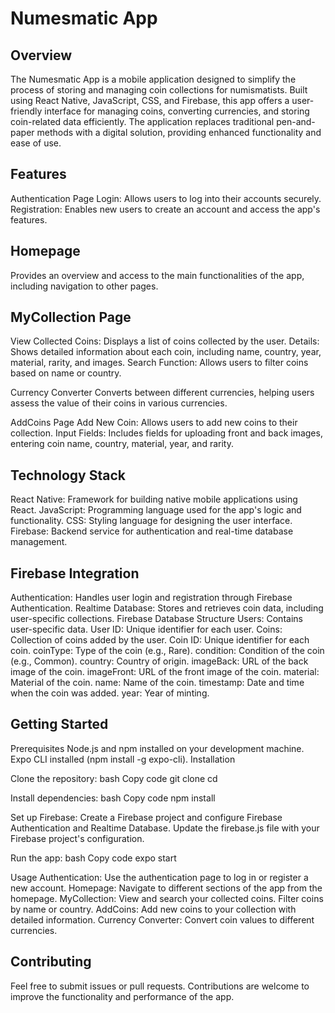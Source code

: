 # Numesmatic App

## Overview
The Numesmatic App is a mobile application designed to simplify the process of storing and managing coin collections for numismatists. Built using React Native, JavaScript, CSS, and Firebase, this app offers a user-friendly interface for managing coins, converting currencies, and storing coin-related data efficiently. The application replaces traditional pen-and-paper methods with a digital solution, providing enhanced functionality and ease of use.

## Features
Authentication Page
Login: Allows users to log into their accounts securely.
Registration: Enables new users to create an account and access the app's features.

## Homepage
Provides an overview and access to the main functionalities of the app, including navigation to other pages.

## MyCollection Page
View Collected Coins: Displays a list of coins collected by the user.
Details: Shows detailed information about each coin, including name, country, year, material, rarity, and images.
Search Function: Allows users to filter coins based on name or country.

Currency Converter
Converts between different currencies, helping users assess the value of their coins in various currencies.

AddCoins Page
Add New Coin: Allows users to add new coins to their collection.
Input Fields: Includes fields for uploading front and back images, entering coin name, country, material, year, and rarity.

## Technology Stack
React Native: Framework for building native mobile applications using React.
JavaScript: Programming language used for the app's logic and functionality.
CSS: Styling language for designing the user interface.
Firebase: Backend service for authentication and real-time database management.

## Firebase Integration
Authentication: Handles user login and registration through Firebase Authentication.
Realtime Database: Stores and retrieves coin data, including user-specific collections.
Firebase Database Structure
Users: Contains user-specific data.
User ID: Unique identifier for each user.
Coins: Collection of coins added by the user.
Coin ID: Unique identifier for each coin.
coinType: Type of the coin (e.g., Rare).
condition: Condition of the coin (e.g., Common).
country: Country of origin.
imageBack: URL of the back image of the coin.
imageFront: URL of the front image of the coin.
material: Material of the coin.
name: Name of the coin.
timestamp: Date and time when the coin was added.
year: Year of minting.

## Getting Started
Prerequisites
Node.js and npm installed on your development machine.
Expo CLI installed (npm install -g expo-cli).
Installation

Clone the repository:
bash
Copy code
git clone <repository-url>
cd <project-directory>

Install dependencies:
bash
Copy code
npm install

Set up Firebase:
Create a Firebase project and configure Firebase Authentication and Realtime Database.
Update the firebase.js file with your Firebase project's configuration.

Run the app:
bash
Copy code
expo start

Usage
Authentication: Use the authentication page to log in or register a new account.
Homepage: Navigate to different sections of the app from the homepage.
MyCollection: View and search your collected coins. Filter coins by name or country.
AddCoins: Add new coins to your collection with detailed information.
Currency Converter: Convert coin values to different currencies.

## Contributing
Feel free to submit issues or pull requests. Contributions are welcome to improve the functionality and performance of the app.
